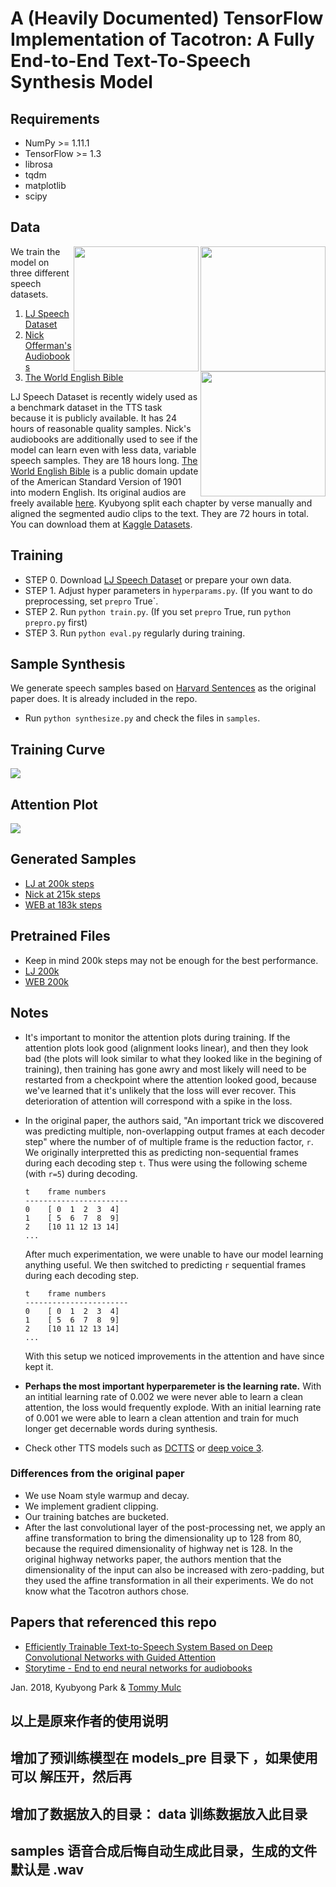 # A (Heavily Documented) TensorFlow Implementation of Tacotron: A Fully End-to-End Text-To-Speech Synthesis Model

## Requirements

  * NumPy >= 1.11.1
  * TensorFlow >= 1.3
  * librosa
  * tqdm
  * matplotlib
  * scipy

## Data

<img src="https://upload.wikimedia.org/wikipedia/commons/7/72/World_English_Bible_Cover.jpg" height="200" align="right">
<img src="https://upload.wikimedia.org/wikipedia/commons/thumb/f/f6/Nick_Offerman_at_UMBC_%28cropped%29.jpg/440px-Nick_Offerman_at_UMBC_%28cropped%29.jpg" height="200" align="right">
<img src="https://image.shutterstock.com/z/stock-vector-lj-letters-four-colors-in-abstract-background-logo-design-identity-in-circle-alphabet-letter-418687846.jpg" height="200" align="right">

We train the model on three different speech datasets.
  1. [LJ Speech Dataset](https://keithito.com/LJ-Speech-Dataset/)
  2. [Nick Offerman's Audiobooks](https://www.audible.com.au/search?searchNarrator=Nick+Offerman)
  3. [The World English Bible](https://www.kaggle.com/bryanpark/the-world-english-bible-speech-dataset)

LJ Speech Dataset is recently widely used as a benchmark dataset in the TTS task because it is publicly available. It has 24 hours of reasonable quality samples.
Nick's audiobooks are additionally used to see if the model can learn even with less data, variable speech samples. They are 18 hours long.
[The World English Bible](https://en.wikipedia.org/wiki/World_English_Bible) is a public domain update of the American Standard Version of 1901 into modern English. Its original audios are freely available [here](http://www.audiotreasure.com/webindex.htm). Kyubyong split each chapter by verse manually and aligned the segmented audio clips to the text. They are 72 hours in total. You can download them at [Kaggle Datasets](https://www.kaggle.com/bryanpark/the-world-english-bible-speech-dataset).

## Training
  * STEP 0. Download [LJ Speech Dataset](https://keithito.com/LJ-Speech-Dataset/) or prepare your own data.
  * STEP 1. Adjust hyper parameters in `hyperparams.py`. (If you want to do preprocessing, set `prepro` True`.
  * STEP 2. Run `python train.py`. (If you set `prepro` True, run `python prepro.py` first)
  * STEP 3. Run `python eval.py` regularly during training.

## Sample Synthesis

We generate speech samples based on [Harvard Sentences](http://www.cs.columbia.edu/~hgs/audio/harvard.html) as the original paper does. It is already included in the repo.

  * Run `python synthesize.py` and check the files in `samples`.

## Training Curve

<img src="fig/training_curve.png">


## Attention Plot

<img src="fig/attention.gif">

## Generated Samples

  * [LJ at 200k steps](https://soundcloud.com/kyubyong-park/sets/tacotron_lj_200k)
  * [Nick at 215k steps](https://soundcloud.com/kyubyong-park/sets/tacotron_nick_215k)
  * [WEB at 183k steps](https://soundcloud.com/kyubyong-park/sets/tacotron_web_183k)

## Pretrained Files
  * Keep in mind 200k steps may not be enough for the best performance.
  * [LJ 200k](https://www.dropbox.com/s/8kxa3xh2vfna3s9/LJ_logdir.zip?dl=0)
  * [WEB 200k](https://www.dropbox.com/s/g7m6xhd350ozkz7/WEB_logdir.zip?dl=0)
  
## Notes

  * It's important to monitor the attention plots during training.  If the attention plots look good (alignment looks linear), and then they look bad (the plots will look similar to what they looked like in the begining of training), then training has gone awry and most likely will need to be restarted from a checkpoint where the attention looked good, because we've learned that it's unlikely that the loss will ever recover.  This deterioration of attention will correspond with a spike in the loss.

  * In the original paper, the authors said, "An important trick we discovered was predicting multiple, non-overlapping output frames at each decoder step" where the number of of multiple frame is the reduction factor, `r`.  We originally interpretted this as predicting non-sequential frames during each decoding step `t`.  Thus were using the following scheme (with `r=5`) during decoding.
        
        
        t    frame numbers
        -----------------------
        0    [ 0  1  2  3  4]
        1    [ 5  6  7  8  9]
        2    [10 11 12 13 14]
        ...
        
      After much experimentation, we were unable to have our model learning anything useful.  We then switched to predicting `r` sequential frames during each decoding step.
          
        
        t    frame numbers
        -----------------------
        0    [ 0  1  2  3  4]
        1    [ 5  6  7  8  9]
        2    [10 11 12 13 14]
        ...
        
      With this setup we noticed improvements in the attention and have since kept it.

  * **Perhaps the most important hyperparemeter is the learning rate.**  With  an intitial learning rate of 0.002 we were never able to learn a clean attention, the loss would frequently explode.  With an initial learning rate of 0.001 we were able to learn a clean attention and train for much longer get decernable words during synthesis.
  * Check other TTS models such as [DCTTS](https://github.com/kyubyong/dc_tts) or [deep voice 3](https://github.com/kyubyong/deepvoice3).

### Differences from the original paper

  * We use Noam style warmup and decay.
  * We implement gradient clipping.
  * Our training batches are bucketed.
  * After the last convolutional layer of the post-processing net, we apply an affine transformation to bring the dimensionality up to 128 from 80, because the required dimensionality of highway net is 128.  In the original highway networks paper, the authors mention that the dimensionality of the input can also be increased with zero-padding, but they used the affine transformation in all their experiments.  We do not know what the Tacotron authors chose.


## Papers that referenced this repo

  * [Efficiently Trainable Text-to-Speech System Based on Deep Convolutional Networks with Guided Attention](https://arxiv.org/abs/1710.08969)
  * [Storytime - End to end neural networks for audiobooks](http://web.stanford.edu/class/cs224s/reports/Pierce_Freeman.pdf)
  
  Jan. 2018,
  Kyubyong Park & [Tommy Mulc](tmulc18@gmail.com)
 
 
## 以上是原来作者的使用说明
  
  
## 增加了预训练模型在 models_pre 目录下 ，如果使用可以  解压开，然后再
## 增加了数据放入的目录： data  训练数据放入此目录 
## samples 语音合成后悔自动生成此目录，生成的文件默认是 .wav
